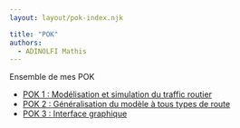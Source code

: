 ```yaml
---
layout: layout/pok-index.njk

title: "POK"
authors:
  - ADINOLFI Mathis
---
```


Ensemble de mes POK 

- [POK 1 : Modélisation et simulation du traffic routier](./temps-1)
- [POK 2 : Généralisation du modèle à tous types de route](./temps-2)
- [POK 3 : Interface graphique](./temps-3)
